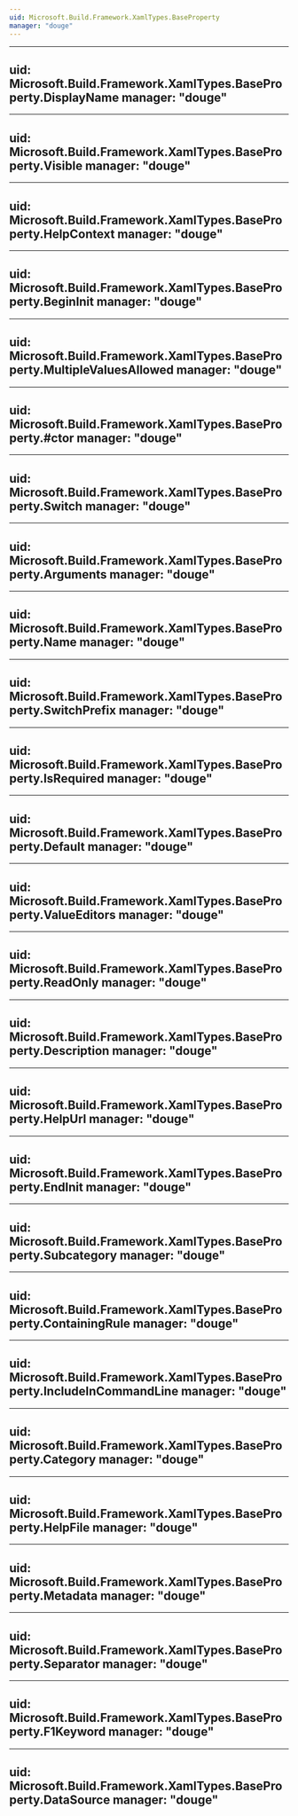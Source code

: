 ```yaml
---
uid: Microsoft.Build.Framework.XamlTypes.BaseProperty
manager: "douge"
---
```


---
uid: Microsoft.Build.Framework.XamlTypes.BaseProperty.DisplayName
manager: "douge"
---

---
uid: Microsoft.Build.Framework.XamlTypes.BaseProperty.Visible
manager: "douge"
---

---
uid: Microsoft.Build.Framework.XamlTypes.BaseProperty.HelpContext
manager: "douge"
---

---
uid: Microsoft.Build.Framework.XamlTypes.BaseProperty.BeginInit
manager: "douge"
---

---
uid: Microsoft.Build.Framework.XamlTypes.BaseProperty.MultipleValuesAllowed
manager: "douge"
---

---
uid: Microsoft.Build.Framework.XamlTypes.BaseProperty.#ctor
manager: "douge"
---

---
uid: Microsoft.Build.Framework.XamlTypes.BaseProperty.Switch
manager: "douge"
---

---
uid: Microsoft.Build.Framework.XamlTypes.BaseProperty.Arguments
manager: "douge"
---

---
uid: Microsoft.Build.Framework.XamlTypes.BaseProperty.Name
manager: "douge"
---

---
uid: Microsoft.Build.Framework.XamlTypes.BaseProperty.SwitchPrefix
manager: "douge"
---

---
uid: Microsoft.Build.Framework.XamlTypes.BaseProperty.IsRequired
manager: "douge"
---

---
uid: Microsoft.Build.Framework.XamlTypes.BaseProperty.Default
manager: "douge"
---

---
uid: Microsoft.Build.Framework.XamlTypes.BaseProperty.ValueEditors
manager: "douge"
---

---
uid: Microsoft.Build.Framework.XamlTypes.BaseProperty.ReadOnly
manager: "douge"
---

---
uid: Microsoft.Build.Framework.XamlTypes.BaseProperty.Description
manager: "douge"
---

---
uid: Microsoft.Build.Framework.XamlTypes.BaseProperty.HelpUrl
manager: "douge"
---

---
uid: Microsoft.Build.Framework.XamlTypes.BaseProperty.EndInit
manager: "douge"
---

---
uid: Microsoft.Build.Framework.XamlTypes.BaseProperty.Subcategory
manager: "douge"
---

---
uid: Microsoft.Build.Framework.XamlTypes.BaseProperty.ContainingRule
manager: "douge"
---

---
uid: Microsoft.Build.Framework.XamlTypes.BaseProperty.IncludeInCommandLine
manager: "douge"
---

---
uid: Microsoft.Build.Framework.XamlTypes.BaseProperty.Category
manager: "douge"
---

---
uid: Microsoft.Build.Framework.XamlTypes.BaseProperty.HelpFile
manager: "douge"
---

---
uid: Microsoft.Build.Framework.XamlTypes.BaseProperty.Metadata
manager: "douge"
---

---
uid: Microsoft.Build.Framework.XamlTypes.BaseProperty.Separator
manager: "douge"
---

---
uid: Microsoft.Build.Framework.XamlTypes.BaseProperty.F1Keyword
manager: "douge"
---

---
uid: Microsoft.Build.Framework.XamlTypes.BaseProperty.DataSource
manager: "douge"
---
